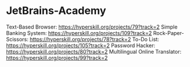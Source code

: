 # JetBrains-Academy
Text-Based Browser: https://hyperskill.org/projects/79?track=2
Simple Banking System: https://hyperskill.org/projects/109?track=2
Rock-Paper-Scissors: https://hyperskill.org/projects/78?track=2
To-Do List: https://hyperskill.org/projects/105?track=2
Password Hacker: https://hyperskill.org/projects/80?track=2
Multilingual Online Translator: https://hyperskill.org/projects/99?track=2

